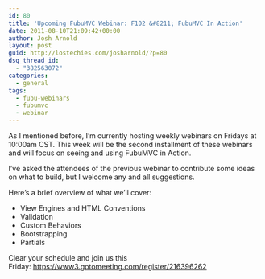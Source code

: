 ```yaml
---
id: 80
title: 'Upcoming FubuMVC Webinar: F102 &#8211; FubuMVC In Action'
date: 2011-08-10T21:09:42+00:00
author: Josh Arnold
layout: post
guid: http://lostechies.com/josharnold/?p=80
dsq_thread_id:
  - "382563072"
categories:
  - general
tags:
  - fubu-webinars
  - fubumvc
  - webinar
---
```

As I mentioned before, I&#8217;m currently hosting weekly webinars on Fridays at 10:00am CST. This week will be the second installment of these webinars and will focus on seeing and using FubuMVC in Action.

I&#8217;ve asked the attendees of the previous webinar to contribute some ideas on what to build, but I welcome any and all suggestions.

Here&#8217;s a brief overview of what we&#8217;ll cover:

  * View Engines and HTML Conventions
  * Validation
  * Custom Behaviors
  * Bootstrapping
  * Partials

Clear your schedule and join us this Friday: <https://www3.gotomeeting.com/register/216396262>

&nbsp;